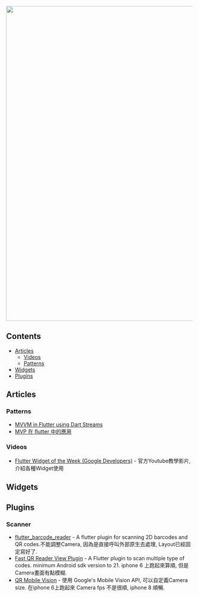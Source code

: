 [<img src="https://cdn-images-1.medium.com/max/1600/0*MXYivtrvfMI2nZXU." align="center" width="850">](http://flutter.io)


## Contents

- [Articles](#articles)
  - [Videos](#videos)
  - [Patterns](#patterns)
- [Widgets](#widgets)
- [Plugins](#plugins)

## Articles

### Patterns

- [MVVM in Flutter using Dart Streams](https://quickbirdstudios.com/blog/mvvm-in-flutter/)
- [MVP 在 flutter 中的應用](https://www.jianshu.com/p/7b2d83f8109f)
### Videos

- [Flutter Widget of the Week (Google Developers)](https://www.youtube.com/watch?v=lkF0TQJO0bA&list=PLOU2XLYxmsIL0pH0zWe_ZOHgGhZ7UasUE) - 官方Youtube教學影片,介紹各種Widget使用

## Widgets

## Plugins

### Scanner
- [flutter_barcode_reader](https://github.com/apptreesoftware/flutter_barcode_reader) - 
A flutter plugin for scanning 2D barcodes and QR codes.不能調整Camera, 因為是直接呼叫外部原生去處理, Layout已經固定寫好了.
- [Fast QR Reader View Plugin](https://github.com/facundomedica/fast_qr_reader_view) - A Flutter plugin to scan multiple type of codes. minimum Android sdk version to 21. iphone 6 上跑起來算順, 但是Camera畫面有點模糊.
- [QR Mobile Vision](https://github.com/rmtmckenzie/flutter_qr_mobile_vision/) - 使用 Google's Mobile Vision API, 可以自定義Camera size. 在iphone 6上跑起來 Camera fps 不是很順, iphone 8 順暢.
